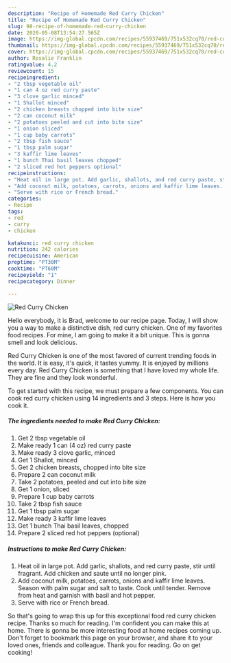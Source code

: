 ```yaml
---
description: "Recipe of Homemade Red Curry Chicken"
title: "Recipe of Homemade Red Curry Chicken"
slug: 98-recipe-of-homemade-red-curry-chicken
date: 2020-05-08T13:54:27.565Z
image: https://img-global.cpcdn.com/recipes/55937469/751x532cq70/red-curry-chicken-recipe-main-photo.jpg
thumbnail: https://img-global.cpcdn.com/recipes/55937469/751x532cq70/red-curry-chicken-recipe-main-photo.jpg
cover: https://img-global.cpcdn.com/recipes/55937469/751x532cq70/red-curry-chicken-recipe-main-photo.jpg
author: Rosalie Franklin
ratingvalue: 4.2
reviewcount: 15
recipeingredient:
- "2 tbsp vegetable oil"
- "1 can 4 oz red curry paste"
- "3 clove garlic minced"
- "1 Shallot minced"
- "2 chicken breasts chopped into bite size"
- "2 can coconut milk"
- "2 potatoes peeled and cut into bite size"
- "1 onion sliced"
- "1 cup baby carrots"
- "2 tbsp fish sauce"
- "1 tbsp palm sugar"
- "3 kaffir lime leaves"
- "1 bunch Thai basil leaves chopped"
- "2 sliced red hot peppers optional"
recipeinstructions:
- "Heat oil in large pot. Add garlic, shallots, and red curry paste, stir until fragrant.  Add chicken and saute until no longer pink."
- "Add coconut milk, potatoes, carrots, onions and kaffir lime leaves.  Season with palm sugar and salt to taste.  Cook until tender.  Remove from heat and garnish with basil and hot pepper."
- "Serve with rice or French bread."
categories:
- Recipe
tags:
- red
- curry
- chicken

katakunci: red curry chicken 
nutrition: 242 calories
recipecuisine: American
preptime: "PT30M"
cooktime: "PT60M"
recipeyield: "1"
recipecategory: Dinner

---
```



![Red Curry Chicken](https://img-global.cpcdn.com/recipes/55937469/751x532cq70/red-curry-chicken-recipe-main-photo.jpg)

Hello everybody, it is Brad, welcome to our recipe page. Today, I will show you a way to make a distinctive dish, red curry chicken. One of my favorites food recipes. For mine, I am going to make it a bit unique. This is gonna smell and look delicious.



Red Curry Chicken is one of the most favored of current trending foods in the world. It is easy, it's quick, it tastes yummy. It is enjoyed by millions every day. Red Curry Chicken is something that I have loved my whole life. They are fine and they look wonderful.


To get started with this recipe, we must prepare a few components. You can cook red curry chicken using 14 ingredients and 3 steps. Here is how you cook it.

<!--inarticleads1-->

##### The ingredients needed to make Red Curry Chicken:

1. Get 2 tbsp vegetable oil
1. Make ready 1 can (4 oz) red curry paste
1. Make ready 3 clove garlic, minced
1. Get 1 Shallot, minced
1. Get 2 chicken breasts, chopped into bite size
1. Prepare 2 can coconut milk
1. Take 2 potatoes, peeled and cut into bite size
1. Get 1 onion, sliced
1. Prepare 1 cup baby carrots
1. Take 2 tbsp fish sauce
1. Get 1 tbsp palm sugar
1. Make ready 3 kaffir lime leaves
1. Get 1 bunch Thai basil leaves, chopped
1. Prepare 2 sliced red hot peppers (optional)




<!--inarticleads2-->

##### Instructions to make Red Curry Chicken:

1. Heat oil in large pot. Add garlic, shallots, and red curry paste, stir until fragrant.  Add chicken and saute until no longer pink.
1. Add coconut milk, potatoes, carrots, onions and kaffir lime leaves.  Season with palm sugar and salt to taste.  Cook until tender.  Remove from heat and garnish with basil and hot pepper.
1. Serve with rice or French bread.




So that's going to wrap this up for this exceptional food red curry chicken recipe. Thanks so much for reading. I'm confident you can make this at home. There is gonna be more interesting food at home recipes coming up. Don't forget to bookmark this page on your browser, and share it to your loved ones, friends and colleague. Thank you for reading. Go on get cooking!
